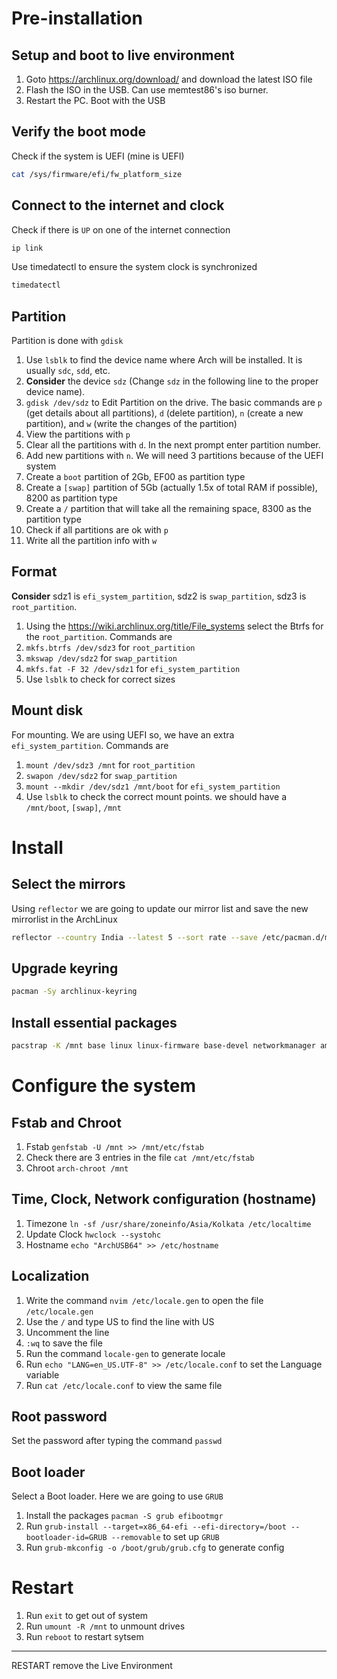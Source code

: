 # Pre-installation
## Setup and boot to live environment
1. Goto https://archlinux.org/download/ and download the latest ISO file
2. Flash the ISO in the USB. Can use memtest86's iso burner.
3. Restart the PC. Boot with the USB
## Verify the boot mode
Check if the system is UEFI (mine is UEFI)
```bash
cat /sys/firmware/efi/fw_platform_size
```
## Connect to the internet and clock
Check if there is `UP` on one of the internet connection
```bash
ip link
```
Use timedatectl to ensure the system clock is synchronized
```bash
timedatectl
```
## Partition
Partition is done with `gdisk`
1. Use `lsblk` to find the device name where Arch will be installed. It is usually `sdc`, `sdd`, etc.
2. **Consider** the device `sdz` (Change `sdz` in the following line to the proper device name).
3. `gdisk /dev/sdz` to Edit Partition on the drive.
   The basic commands are `p` (get details about all partitions), `d` (delete partition), `n` (create a new partition), and `w` (write the changes of the partition)
4. View the partitions with `p`
5. Clear all the partitions with `d`. In the next prompt enter partition number.
6. Add new partitions with `n`. We will need 3 partitions because of the UEFI system
7. Create a `boot` partition of 2Gb, EF00 as partition type
8. Create a `[swap]` partition of 5Gb (actually 1.5x of total RAM if possible), 8200 as partition type
9. Create a `/` partition that will take all the remaining space, 8300 as the partition type
10. Check if all partitions are ok with `p`
11. Write all the partition info with `w`
## Format
**Consider** sdz1 is `efi_system_partition`, sdz2 is `swap_partition`, sdz3 is `root_partition`.
1. Using the https://wiki.archlinux.org/title/File_systems select the Btrfs for the `root_partition`. Commands are
2. `mkfs.btrfs /dev/sdz3` for `root_partition`
3. `mkswap /dev/sdz2` for `swap_partition`
4. `mkfs.fat -F 32 /dev/sdz1` for `efi_system_partition`
5. Use `lsblk` to check for correct sizes
## Mount disk
For mounting. We are using UEFI so, we have an extra `efi_system_partition`. Commands are
1. `mount /dev/sdz3 /mnt` for `root_partition`
2. `swapon /dev/sdz2` for `swap_partition`
3. `mount --mkdir /dev/sdz1 /mnt/boot` for `efi_system_partition`
4. Use `lsblk` to check the correct mount points. we should have a `/mnt/boot`, `[swap]`, `/mnt`
# Install
## Select the mirrors 
Using `reflector` we are going to update our mirror list and save the new mirrorlist in the ArchLinux
```bash
reflector --country India --latest 5 --sort rate --save /etc/pacman.d/mirrorlist
```
## Upgrade keyring
```bash
pacman -Sy archlinux-keyring
```
## Install essential packages
```bash
pacstrap -K /mnt base linux linux-firmware base-devel networkmanager amd-ucode vi neovim man-db man-pages 
```
# Configure the system
## Fstab and Chroot
1. Fstab `genfstab -U /mnt >> /mnt/etc/fstab`
2. Check there are 3 entries in the file `cat /mnt/etc/fstab`
3. Chroot `arch-chroot /mnt`
## Time, Clock, Network configuration (hostname)
1. Timezone `ln -sf /usr/share/zoneinfo/Asia/Kolkata /etc/localtime`
2. Update Clock `hwclock --systohc`
2. Hostname `echo "ArchUSB64" >> /etc/hostname`
## Localization
1. Write the command `nvim /etc/locale.gen` to open the file `/etc/locale.gen`
2. Use the `/` and type US to find the line with US
3. Uncomment the line
4. `:wq` to save the file
5. Run the command `locale-gen` to generate locale
6. Run `echo "LANG=en_US.UTF-8" >> /etc/locale.conf` to set the Language variable
7. Run `cat /etc/locale.conf` to view the same file
## Root password
Set the password after typing the command `passwd`
## Boot loader
Select a Boot loader. Here we are going to use `GRUB`
1. Install the packages `pacman -S grub efibootmgr`
2. Run `grub-install --target=x86_64-efi --efi-directory=/boot --bootloader-id=GRUB --removable` to set up `GRUB`
3. Run `grub-mkconfig -o /boot/grub/grub.cfg` to generate config
# Restart
1. Run `exit` to get out of system
2. Run `umount -R /mnt` to unmount drives
3. Run `reboot` to restart sytsem
---
RESTART remove the Live Environment

